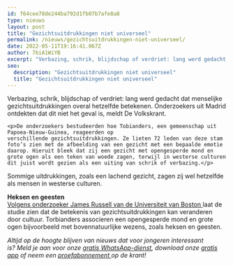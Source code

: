 ```yaml
---
id: f64cee78de244ba792d1fb07b7afe8a8
type: nieuws
layout: post
title: "Gezichtsuitdrukkingen niet universeel"
permalink: /nieuws/gezichtsuitdrukkingen-niet-universeel/
date: 2022-05-11T19:16:41.067Z
author: 7biA1WiYB
excerpt: "Verbazing, schrik, blijdschap of verdriet: lang werd gedacht dat menselijke gezichtsuitdrukkingen overal hetzelfde betekenen. Onderzoekers uit Madrid ontdekten dat dit niet het geval is, meldt De Volkskrant.  "
seo:
  description: "Gezichtsuitdrukkingen niet universeel"
  title: "Gezichtsuitdrukkingen niet universeel"
---
```

Verbazing, schrik, blijdschap of verdriet: lang werd gedacht dat menselijke gezichtsuitdrukkingen overal hetzelfde betekenen. Onderzoekers uit Madrid ontdekten dat dit niet het geval is, meldt De Volkskrant.  

    <p>De onderzoekers bestudeerden hoe Tobianders, een gemeenschap uit Papoea-Nieuw-Guinea, reageerden op verschillende gezichtsuitdrukkingen. Ze lieten 72 leden van deze stam foto’s zien met de afbeelding van een gezicht met een bepaalde emotie daarop. Hieruit bleek dat zij een gezicht met opengesperde mond en grote ogen als een teken van woede zagen, terwijl in westerse culturen dit juist wordt gezien als een uiting van schrik of verbazing.</p>
<p>Sommige uitdrukkingen, zoals een lachend gezicht, zagen zij wel hetzelfde als mensen in westerse culturen.</p>
<p><strong>Heksen en geesten</strong><br><a href="http://www.nu.nl/wetenschap/4337622/betekenis-van-gezichtsuitdrukkingen-niet-wereldwijd-hetzelfde.html">Volgens onderzoeker James Russell van de Universiteit van Boston </a>laat de studie zien dat de betekenis van gezichtsuitdrukkingen kan veranderen door cultuur. Torbianders associeren een opengesperde mond en grote ogen bijvoorbeeld met bovennatuurlijke wezens, zoals heksen en geesten. </p>
<p><em>Altijd op de hoogte blijven van nieuws dat voor jongeren interessant is? Meld je aan voor onze </em><a href="https://original.sevendays.nl/whatsapp"><em>gratis WhatsApp-dienst</em></a><em>, download onze </em><a href="https://original.sevendays.nl/app"><em>gratis app</em></a><em> of neem een </em><a href="https://abonneren.sevendays.nl/abonneren/abonnementen/ae/artikel"><em>proefabonnement </em></a><em>op de krant!</em></p>  
